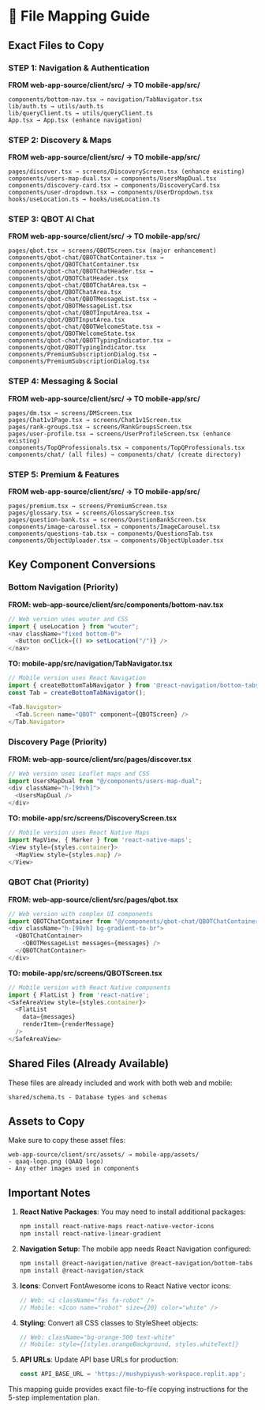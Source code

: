 # 📁 File Mapping Guide

## Exact Files to Copy

### STEP 1: Navigation & Authentication

**FROM web-app-source/client/src/ → TO mobile-app/src/**

```
components/bottom-nav.tsx → navigation/TabNavigator.tsx
lib/auth.ts → utils/auth.ts  
lib/queryClient.ts → utils/queryClient.ts
App.tsx → App.tsx (enhance navigation)
```

### STEP 2: Discovery & Maps

**FROM web-app-source/client/src/ → TO mobile-app/src/**

```
pages/discover.tsx → screens/DiscoveryScreen.tsx (enhance existing)
components/users-map-dual.tsx → components/UsersMapDual.tsx
components/discovery-card.tsx → components/DiscoveryCard.tsx
components/user-dropdown.tsx → components/UserDropdown.tsx
hooks/useLocation.ts → hooks/useLocation.ts
```

### STEP 3: QBOT AI Chat

**FROM web-app-source/client/src/ → TO mobile-app/src/**

```
pages/qbot.tsx → screens/QBOTScreen.tsx (major enhancement)
components/qbot-chat/QBOTChatContainer.tsx → components/qbot/QBOTChatContainer.tsx
components/qbot-chat/QBOTChatHeader.tsx → components/qbot/QBOTChatHeader.tsx
components/qbot-chat/QBOTChatArea.tsx → components/qbot/QBOTChatArea.tsx
components/qbot-chat/QBOTMessageList.tsx → components/qbot/QBOTMessageList.tsx
components/qbot-chat/QBOTInputArea.tsx → components/qbot/QBOTInputArea.tsx
components/qbot-chat/QBOTWelcomeState.tsx → components/qbot/QBOTWelcomeState.tsx
components/qbot-chat/QBOTTypingIndicator.tsx → components/qbot/QBOTTypingIndicator.tsx
components/PremiumSubscriptionDialog.tsx → components/PremiumSubscriptionDialog.tsx
```

### STEP 4: Messaging & Social

**FROM web-app-source/client/src/ → TO mobile-app/src/**

```
pages/dm.tsx → screens/DMScreen.tsx
pages/Chat1v1Page.tsx → screens/Chat1v1Screen.tsx
pages/rank-groups.tsx → screens/RankGroupsScreen.tsx
pages/user-profile.tsx → screens/UserProfileScreen.tsx (enhance existing)
components/TopQProfessionals.tsx → components/TopQProfessionals.tsx
components/chat/ (all files) → components/chat/ (create directory)
```

### STEP 5: Premium & Features

**FROM web-app-source/client/src/ → TO mobile-app/src/**

```
pages/premium.tsx → screens/PremiumScreen.tsx
pages/glossary.tsx → screens/GlossaryScreen.tsx
pages/question-bank.tsx → screens/QuestionBankScreen.tsx
components/image-carousel.tsx → components/ImageCarousel.tsx
components/questions-tab.tsx → components/QuestionsTab.tsx
components/ObjectUploader.tsx → components/ObjectUploader.tsx
```

## Key Component Conversions

### Bottom Navigation (Priority)

**FROM: web-app-source/client/src/components/bottom-nav.tsx**
```typescript
// Web version uses wouter and CSS
import { useLocation } from "wouter";
<nav className="fixed bottom-0">
  <Button onClick={() => setLocation("/")} />
</nav>
```

**TO: mobile-app/src/navigation/TabNavigator.tsx**
```typescript
// Mobile version uses React Navigation
import { createBottomTabNavigator } from '@react-navigation/bottom-tabs';
const Tab = createBottomTabNavigator();

<Tab.Navigator>
  <Tab.Screen name="QBOT" component={QBOTScreen} />
</Tab.Navigator>
```

### Discovery Page (Priority)

**FROM: web-app-source/client/src/pages/discover.tsx**
```typescript
// Web version uses Leaflet maps and CSS
import UsersMapDual from "@/components/users-map-dual";
<div className="h-[90vh]">
  <UsersMapDual />
</div>
```

**TO: mobile-app/src/screens/DiscoveryScreen.tsx** 
```typescript
// Mobile version uses React Native Maps
import MapView, { Marker } from 'react-native-maps';
<View style={styles.container}>
  <MapView style={styles.map} />
</View>
```

### QBOT Chat (Priority)

**FROM: web-app-source/client/src/pages/qbot.tsx**
```typescript
// Web version with complex UI components
import QBOTChatContainer from "@/components/qbot-chat/QBOTChatContainer";
<div className="h-[90vh] bg-gradient-to-br">
  <QBOTChatContainer>
    <QBOTMessageList messages={messages} />
  </QBOTChatContainer>
</div>
```

**TO: mobile-app/src/screens/QBOTScreen.tsx**
```typescript
// Mobile version with React Native components
import { FlatList } from 'react-native';
<SafeAreaView style={styles.container}>
  <FlatList
    data={messages}
    renderItem={renderMessage}
  />
</SafeAreaView>
```

## Shared Files (Already Available)

These files are already included and work with both web and mobile:

```
shared/schema.ts - Database types and schemas
```

## Assets to Copy

Make sure to copy these asset files:

```
web-app-source/client/src/assets/ → mobile-app/assets/
- qaaq-logo.png (QAAQ logo)
- Any other images used in components
```

## Important Notes

1. **React Native Packages**: You may need to install additional packages:
   ```bash
   npm install react-native-maps react-native-vector-icons
   npm install react-native-linear-gradient
   ```

2. **Navigation Setup**: The mobile app needs React Navigation configured:
   ```bash
   npm install @react-navigation/native @react-navigation/bottom-tabs
   npm install @react-navigation/stack
   ```

3. **Icons**: Convert FontAwesome icons to React Native vector icons:
   ```typescript
   // Web: <i className="fas fa-robot" />
   // Mobile: <Icon name="robot" size={20} color="white" />
   ```

4. **Styling**: Convert all CSS classes to StyleSheet objects:
   ```typescript
   // Web: className="bg-orange-500 text-white"
   // Mobile: style={[styles.orangeBackground, styles.whiteText]}
   ```

5. **API URLs**: Update API base URLs for production:
   ```typescript
   const API_BASE_URL = 'https://mushypiyush-workspace.replit.app';
   ```

This mapping guide provides exact file-to-file copying instructions for the 5-step implementation plan.